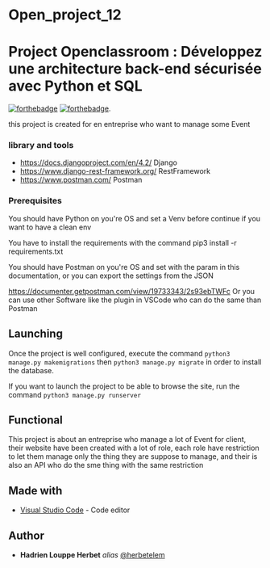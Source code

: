 # Open_project_12

# Project Openclassroom : Développez une architecture back-end sécurisée avec Python et SQL
[![forthebadge](https://forthebadge.com/images/badges/made-with-python.svg)](http://forthebadge.com)  [![forthebadge](https://forthebadge.com/images/badges/built-by-developers.svg)](http://forthebadge.com).

this project is created for en entreprise who want to manage some Event

### library and tools

- https://docs.djangoproject.com/en/4.2/ Django
- https://www.django-rest-framework.org/ RestFramework
- https://www.postman.com/ Postman

### Prerequisites

You should have Python on you're OS and set a Venv before continue if you want to have a clean env

You have to install the requirements with the command pip3 install -r requirements.txt

You should have Postman on you're OS and set with the param in this documentation, or you can export the settings from the JSON

https://documenter.getpostman.com/view/19733343/2s93ebTWFc Or you can use other Software like the plugin in VSCode who can do the same than Postman

## Launching

Once the project is well configured, execute the command ``python3 manage.py makemigrations`` then ``python3 manage.py migrate`` in order to install the database.

If you want to launch the project to be able to browse the site, run the command ``python3 manage.py runserver``


## Functional

This project is about an entreprise who manage a lot of Event for client, their website have been created with a lot of role, each role have restriction to let them manage only the thing they are suppose to manage, and their is also an API who do the sme thing with the same restriction

## Made with

* [Visual Studio Code](https://code.visualstudio.com/) - Code editor


## Author

* **Hadrien Louppe Herbet** _alias_ [@herbetelem](https://github.com/herbetelem)

